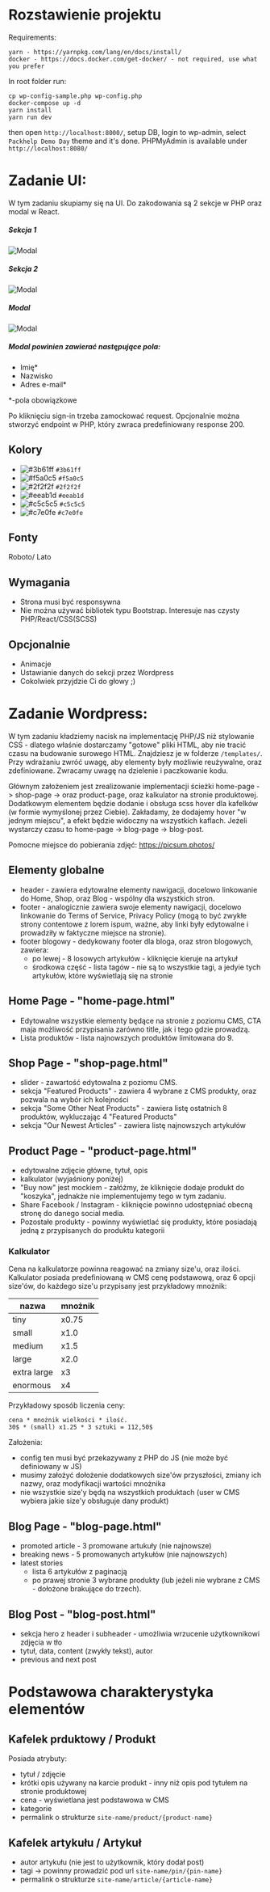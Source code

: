 # Rozstawienie projektu

Requirements:
```
yarn - https://yarnpkg.com/lang/en/docs/install/
docker - https://docs.docker.com/get-docker/ - not required, use what you prefer
```

In root folder run:
```
cp wp-config-sample.php wp-config.php
docker-compose up -d
yarn install
yarn run dev
```

then open `http://localhost:8000/`, setup DB, login to wp-admin, select `Packhelp Demo Day` theme and it's done.
PHPMyAdmin is available under `http://localhost:8080/`

# Zadanie UI:

W tym zadaniu skupiamy się na UI. Do zakodowania są 2 sekcje w PHP oraz modal w React.

##### Sekcja 1
![Modal](images/section-1.png)

##### Sekcja 2
![Modal](images/section-2.png)

##### Modal
![Modal](images/modal.png)

##### Modal powinien zawierać następujące pola:

- Imię*
- Nazwisko
- Adres e-mail*

*-pola obowiązkowe

Po kliknięciu sign-in trzeba zamockować request. Opcjonalnie można stworzyć endpoint w PHP, który zwraca predefiniowany response 200.

## Kolory
- ![#3b61ff](https://via.placeholder.com/15/3b61ff/000000?text=+) `#3b61ff`
- ![#f5a0c5](https://via.placeholder.com/15/f5a0c5/000000?text=+) `#f5a0c5`
- ![#2f2f2f](https://via.placeholder.com/15/2f2f2f/000000?text=+) `#2f2f2f`
- ![#eeab1d](https://via.placeholder.com/15/eeab1d/000000?text=+) `#eeab1d`
- ![#c5c5c5](https://via.placeholder.com/15/c5c5c5/000000?text=+) `#c5c5c5`
- ![#c7e0fe](https://via.placeholder.com/15/c7e0fe/000000?text=+) `#c7e0fe`

## Fonty

Roboto/ Lato

## Wymagania

- Strona musi być responsywna
- Nie można używać bibliotek typu Bootstrap. Interesuje nas czysty PHP/React/CSS(SCSS)

## Opcjonalnie

- Animacje
- Ustawianie danych do sekcji przez Wordpress
- Cokolwiek przyjdzie Ci do głowy ;)

# Zadanie Wordpress:

W tym zadaniu kładziemy nacisk na implementację PHP/JS niż stylowanie CSS - dlatego właśnie dostarczamy "gotowe" pliki HTML, aby nie tracić czasu na budowanie surowego HTML. Znajdziesz je w folderze `/templates/`. Przy wdrażaniu zwróć uwagę, aby elementy były możliwie reużywalne, oraz zdefiniowane. Zwracamy uwagę na dzielenie i paczkowanie kodu.

Głównym założeniem jest zrealizowanie implementacji ścieżki home-page -> shop-page -> oraz product-page, oraz kalkulator na stronie produktowej.
Dodatkowym elementem będzie dodanie i obsługa scss hover dla kafelków (w formie wymyślonej przez Ciebie). Zakładamy, że dodajemy hover "w jednym miejscu", a efekt będzie widoczny na wszystkich kaflach. 
Jeżeli wystarczy czasu to home-page -> blog-page -> blog-post.

Pomocne miejsce do pobierania zdjęć:
https://picsum.photos/

## Elementy globalne
- header - zawiera edytowalne elementy nawigacji, docelowo linkowanie do Home, Shop, oraz Blog - wspólny dla wszystkich stron.
- footer - analogicznie zawiera swoje elementy nawigacji, docelowo linkowanie do Terms of Service, Privacy Policy (mogą to być zwykłe strony contentowe z lorem ispum, ważne, aby linki były edytowalne i prowadziły w faktyczne miejsce na stronie).
- footer blogowy - dedykowany footer dla bloga, oraz stron blogowych, zawiera:
  - po lewej - 8 losowych artykułów - kliknięcie kieruje na artykuł
  - środkowa część - lista tagów - nie są to wszystkie tagi, a jedyie tych artykułów, które wyświetlają się na stronie

## Home Page - "home-page.html"
- Edytowalne wszystkie elementy będące na stronie z poziomu CMS, CTA maja możliwość przypisania zarówno title, jak i tego gdzie prowadzą.
- Lista produktów - lista najnowszych produktów limitowana do 9.

## Shop Page - "shop-page.html"
- slider - zawartość edytowalna z poziomu CMS.
- sekcja "Featured Products" - zawiera 4 wybrane z CMS produkty, oraz pozwala na wybór ich kolejności
- sekcja "Some Other Neat Products" - zawiera listę ostatnich 8 produktów, wykluczając 4 "Featured Products"
- sekcja "Our Newest Articles" - zawiera listę najnowszych artykułów

## Product Page - "product-page.html"
- edytowalne zdjęcie główne, tytuł, opis
- kalkulator (wyjaśniony poniżej)
- "Buy now" jest mockiem - załóżmy, że kliknięcie dodaje produkt do "koszyka", jednakże nie implementujemy tego w tym zadaniu.
- Share Facebook / Instagram - kliknięcie powinno udostępniać obecną stronę do danego social media.
- Pozostałe produkty - powinny wyświetlać się produkty, które posiadają jedną z przypisanych do produktu kategorii

### Kalkulator
Cena na kalkulatorze powinna reagować na zmiany size'u, oraz ilości. Kalkulator posiada predefiniowaną w CMS cenę podstawową, oraz 6 opcji size'ów, do każdego size'u przypisany jest przykładowy mnożnik:

nazwa | mnożnik
--- | ---
tiny | x0.75 
small | x1.0
medium | x1.5
large | x2.0
extra large | x3
enormous | x4 

Przykładowy sposób liczenia ceny: 
```
cena * mnożnik wielkości * ilość.
30$ * (small) x1.25 * 3 sztuki = 112,50$
```
Założenia:
- config ten musi być przekazywany z PHP do JS (nie może być definiowany w JS)
- musimy założyć dołożenie dodatkowych size'ów przyszłości, zmiany ich nazwy, oraz modyfikacji wartości mnożnika
- nie wszystkie size'y będą na wszystkich produktach (user w CMS wybiera jakie size'y obsługuje dany produkt)

## Blog Page - "blog-page.html"
- promoted article - 3 promowane artukuły (nie najnowsze)
- breaking news - 5 promowanych artykułów (nie najnowszych)
- latest stories
  - lista 6 artykułów z paginacją
  - po prawej stronie 3 wybrane produkty (lub jeżeli nie wybrane z CMS - dołożone brakujące do trzech).

## Blog Post - "blog-post.html"
- sekcja hero z header i subheader - umożliwia wrzucenie użytkownikowi zdjęcia w tło
- tytuł, data, content (zwykły tekst), autor
- previous and next post


# Podstawowa charakterystyka elementów

## Kafelek prduktowy / Produkt
Posiada atrybuty:
- tytuł / zdjęcie
- krótki opis używany na karcie produkt - inny niż opis pod tytułem na stronie produktowej
- cena - wyświetlana jest podstawowa w CMS
- kategorie
- permalink o strukturze `site-name/product/{product-name}`

## Kafelek artykułu / Artykuł
- autor artykułu (nie jest to użytkownik, który dodał post)
- tagi -> powinny prowadzić pod url `site-name/pin/{pin-name}`
- permalink o strukturze `site-name/article/{article-name}`
